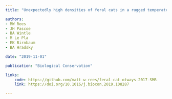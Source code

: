 ```yaml
---
title: "Unexpectedly high densities of feral cats in a rugged temperate forest"

authors:
- MW Rees
- JH Pascoe
- BA Wintle
- M Le Pla
- EK Birnbaum 
- BA Hradsky

date: "2019-11-01"

publication: "Biological Conservation"

links:
    code: https://github.com/matt-w-rees/feral-cat-otways-2017-SMR
    link: https://doi.org/10.1016/j.biocon.2019.108287

---
```



